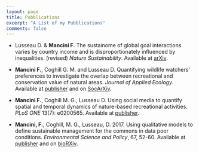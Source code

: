 ```yaml
---
layout: page
title: Pubblications
excerpt: "A List of my Pubblications"
comments: false
---
```


* Lusseau D. & **Mancini F.** The sustainome of global goal interactions varies by country income and is disproportionately influenced by inequalities. (revised) *Nature Sustainability*. Available at [arXiv](https://arxiv.org/abs/1804.09095v1).

* **Mancini F.**, Coghill G. M. and Lusseau D. Quantifying wildlife watchers’ preferences to investigate the overlap between recreational and conservation value of natural areas. *Journal of Applied Ecology*. Available at [publisher](https://besjournals.onlinelibrary.wiley.com/doi/full/10.1111/1365-2664.13274) and on [SocArXiv](https://osf.io/preprints/socarxiv/vze7y/).

* **Mancini F.**, Coghill M. G., Lusseau D. Using social media to quantify spatial and temporal dynamics of nature-based recreational activities. *PLoS ONE* 13(7): e0200565. Available at [publisher](https://doi.org/10.1371/journal.pone.0200565).

* **Mancini, F.**, Coghill, M. G., Lusseau, D. 2017. Using qualitative models to define sustainable management for the commons in data poor conditions. *Environmental Science and Policy*, 67, 52-60. Available at [publisher](https://www.sciencedirect.com/science/article/pii/S1462901116307912) and on [bioRXiv](https://doi.org/10.1101/063479).
